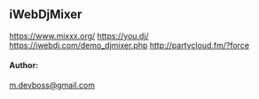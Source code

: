 
## iWebDjMixer

https://www.mixxx.org/
https://you.dj/
https://iwebdj.com/demo_djmixer.php
http://partycloud.fm/?force



#### Author:
m.devboss@gmail.com